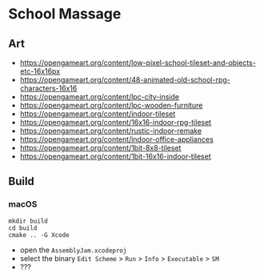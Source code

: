 # School Massage

## Art
- https://opengameart.org/content/low-pixel-school-tileset-and-objects-etc-16x16px
- https://opengameart.org/content/48-animated-old-school-rpg-characters-16x16
- https://opengameart.org/content/lpc-city-inside
- https://opengameart.org/content/lpc-wooden-furniture
- https://opengameart.org/content/indoor-tileset
- https://opengameart.org/content/16x16-indoor-rpg-tileset
- https://opengameart.org/content/rustic-indoor-remake
- https://opengameart.org/content/indoor-office-appliances
- https://opengameart.org/content/1bit-8x8-tileset
- https://opengameart.org/content/1bit-16x16-indoor-tileset

## Build

### macOS
```
mkdir build
cd build
cmake .. -G Xcode
```

- open the `AssemblyJam.xcodeproj`
- select the binary `Edit Scheme` > `Run` > `Info` > `Executable` > `SM`
- ???

